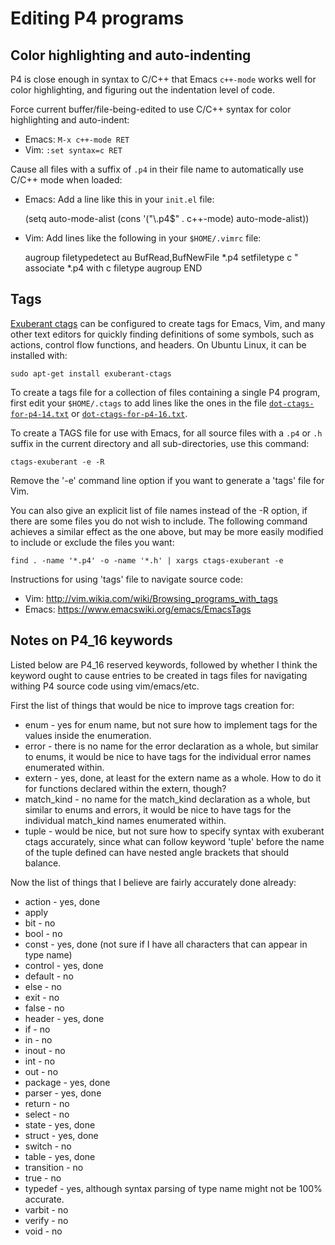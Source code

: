 # Editing P4 programs


## Color highlighting and auto-indenting

P4 is close enough in syntax to C/C++ that Emacs `c++-mode` works well
for color highlighting, and figuring out the indentation level of
code.

Force current buffer/file-being-edited to use C/C++ syntax for color
highlighting and auto-indent:

* Emacs: `M-x c++-mode RET`
* Vim: `:set syntax=c RET`

Cause all files with a suffix of `.p4` in their file name to
automatically use C/C++ mode when loaded:

* Emacs: Add a line like this in your `init.el` file:

    (setq auto-mode-alist (cons '("\\.p4$" . c++-mode) auto-mode-alist))

* Vim: Add lines like the following in your `$HOME/.vimrc` file:

    augroup filetypedetect
      au BufRead,BufNewFile *.p4 setfiletype c
      " associate *.p4 with c filetype
    augroup END


## Tags

[Exuberant ctags](http://ctags.sourceforge.net/) can be configured to
create tags for Emacs, Vim, and many other text editors for quickly
finding definitions of some symbols, such as actions, control flow
functions, and headers.  On Ubuntu Linux, it can be installed with:

    sudo apt-get install exuberant-ctags

To create a tags file for a collection of files containing a single P4
program, first edit your `$HOME/.ctags` to add lines like the ones in
the file [`dot-ctags-for-p4-14.txt`](dot-ctags-for-p4-14.txt) or
[`dot-ctags-for-p4-16.txt`](dot-ctags-for-p4-16.txt).

To create a TAGS file for use with Emacs, for all source files with a
`.p4` or `.h` suffix in the current directory and all sub-directories,
use this command:

    ctags-exuberant -e -R

Remove the '-e' command line option if you want to generate a 'tags'
file for Vim.

You can also give an explicit list of file names instead of the -R
option, if there are some files you do not wish to include.  The
following command achieves a similar effect as the one above, but may
be more easily modified to include or exclude the files you want:

    find . -name '*.p4' -o -name '*.h' | xargs ctags-exuberant -e

Instructions for using 'tags' file to navigate source code:

* Vim: http://vim.wikia.com/wiki/Browsing_programs_with_tags
* Emacs: https://www.emacswiki.org/emacs/EmacsTags


## Notes on P4_16 keywords

Listed below are P4_16 reserved keywords, followed by whether I think
the keyword ought to cause entries to be created in tags files for
navigating withing P4 source code using vim/emacs/etc.

First the list of things that would be nice to improve tags creation
for:

* enum - yes for enum name, but not sure how to implement tags for the values inside the enumeration.
* error - there is no name for the error declaration as a whole, but similar to enums, it would be nice to have tags for the individual error names enumerated within.
* extern - yes, done, at least for the extern name as a whole.  How to do it for functions declared within the extern, though?
* match_kind - no name for the match_kind declaration as a whole, but similar to enums and errors, it would be nice to have tags for the individual match_kind names enumerated within.
* tuple - would be nice, but not sure how to specify syntax with exuberant ctags accurately, since what can follow keyword 'tuple' before the name of the tuple defined can have nested angle brackets that should balance.


Now the list of things that I believe are fairly accurately done
already:

* action - yes, done
* apply
* bit - no
* bool - no
* const - yes, done (not sure if I have all characters that can appear in type name)
* control - yes, done
* default - no
* else - no
* exit - no
* false - no
* header - yes, done
* if - no
* in - no
* inout - no
* int - no
* out - no
* package - yes, done
* parser - yes, done
* return - no
* select - no
* state - yes, done
* struct - yes, done
* switch - no
* table - yes, done
* transition - no
* true - no
* typedef - yes, although syntax parsing of type name might not be 100% accurate.
* varbit - no
* verify - no
* void - no
